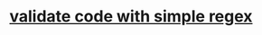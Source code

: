 # [validate code with simple regex](https://www.codewars.com/kata/validate-code-with-simple-regex/)
